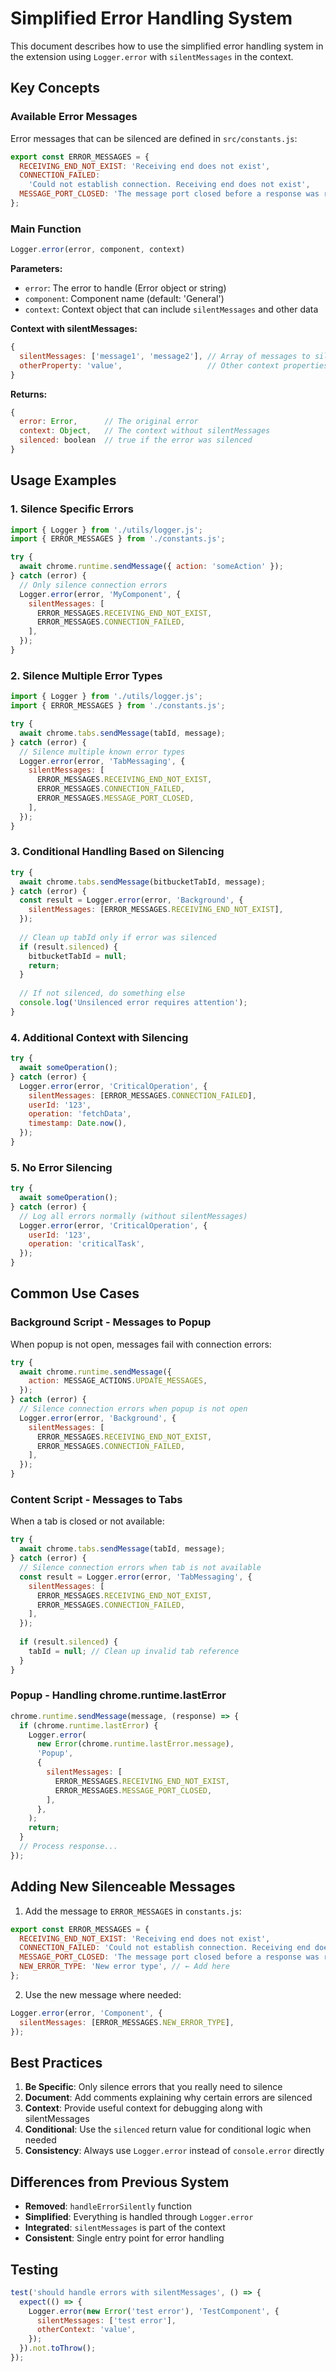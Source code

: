 # Simplified Error Handling System

This document describes how to use the simplified error handling system in the extension using `Logger.error` with `silentMessages` in the context.

## Key Concepts

### Available Error Messages

Error messages that can be silenced are defined in `src/constants.js`:

```javascript
export const ERROR_MESSAGES = {
  RECEIVING_END_NOT_EXIST: 'Receiving end does not exist',
  CONNECTION_FAILED:
    'Could not establish connection. Receiving end does not exist',
  MESSAGE_PORT_CLOSED: 'The message port closed before a response was received',
};
```

### Main Function

```javascript
Logger.error(error, component, context)
```

**Parameters:**
- `error`: The error to handle (Error object or string)
- `component`: Component name (default: 'General')
- `context`: Context object that can include `silentMessages` and other data

**Context with silentMessages:**
```javascript
{
  silentMessages: ['message1', 'message2'], // Array of messages to silence
  otherProperty: 'value',                   // Other context properties
}
```

**Returns:**
```javascript
{
  error: Error,      // The original error
  context: Object,   // The context without silentMessages
  silenced: boolean  // true if the error was silenced
}
```

## Usage Examples

### 1. Silence Specific Errors

```javascript
import { Logger } from './utils/logger.js';
import { ERROR_MESSAGES } from './constants.js';

try {
  await chrome.runtime.sendMessage({ action: 'someAction' });
} catch (error) {
  // Only silence connection errors
  Logger.error(error, 'MyComponent', {
    silentMessages: [
      ERROR_MESSAGES.RECEIVING_END_NOT_EXIST,
      ERROR_MESSAGES.CONNECTION_FAILED,
    ],
  });
}
```

### 2. Silence Multiple Error Types

```javascript
import { Logger } from './utils/logger.js';
import { ERROR_MESSAGES } from './constants.js';

try {
  await chrome.tabs.sendMessage(tabId, message);
} catch (error) {
  // Silence multiple known error types
  Logger.error(error, 'TabMessaging', {
    silentMessages: [
      ERROR_MESSAGES.RECEIVING_END_NOT_EXIST,
      ERROR_MESSAGES.CONNECTION_FAILED,
      ERROR_MESSAGES.MESSAGE_PORT_CLOSED,
    ],
  });
}
```

### 3. Conditional Handling Based on Silencing

```javascript
try {
  await chrome.tabs.sendMessage(bitbucketTabId, message);
} catch (error) {
  const result = Logger.error(error, 'Background', {
    silentMessages: [ERROR_MESSAGES.RECEIVING_END_NOT_EXIST],
  });
  
  // Clean up tabId only if error was silenced
  if (result.silenced) {
    bitbucketTabId = null;
    return;
  }
  
  // If not silenced, do something else
  console.log('Unsilenced error requires attention');
}
```

### 4. Additional Context with Silencing

```javascript
try {
  await someOperation();
} catch (error) {
  Logger.error(error, 'CriticalOperation', {
    silentMessages: [ERROR_MESSAGES.CONNECTION_FAILED],
    userId: '123',
    operation: 'fetchData',
    timestamp: Date.now(),
  });
}
```

### 5. No Error Silencing

```javascript
try {
  await someOperation();
} catch (error) {
  // Log all errors normally (without silentMessages)
  Logger.error(error, 'CriticalOperation', {
    userId: '123',
    operation: 'criticalTask',
  });
}
```

## Common Use Cases

### Background Script - Messages to Popup

When popup is not open, messages fail with connection errors:

```javascript
try {
  await chrome.runtime.sendMessage({
    action: MESSAGE_ACTIONS.UPDATE_MESSAGES,
  });
} catch (error) {
  // Silence connection errors when popup is not open
  Logger.error(error, 'Background', {
    silentMessages: [
      ERROR_MESSAGES.RECEIVING_END_NOT_EXIST,
      ERROR_MESSAGES.CONNECTION_FAILED,
    ],
  });
}
```

### Content Script - Messages to Tabs

When a tab is closed or not available:

```javascript
try {
  await chrome.tabs.sendMessage(tabId, message);
} catch (error) {
  // Silence connection errors when tab is not available
  const result = Logger.error(error, 'TabMessaging', {
    silentMessages: [
      ERROR_MESSAGES.RECEIVING_END_NOT_EXIST,
      ERROR_MESSAGES.CONNECTION_FAILED,
    ],
  });
  
  if (result.silenced) {
    tabId = null; // Clean up invalid tab reference
  }
}
```

### Popup - Handling chrome.runtime.lastError

```javascript
chrome.runtime.sendMessage(message, (response) => {
  if (chrome.runtime.lastError) {
    Logger.error(
      new Error(chrome.runtime.lastError.message),
      'Popup',
      {
        silentMessages: [
          ERROR_MESSAGES.RECEIVING_END_NOT_EXIST,
          ERROR_MESSAGES.MESSAGE_PORT_CLOSED,
        ],
      },
    );
    return;
  }
  // Process response...
});
```

## Adding New Silenceable Messages

1. Add the message to `ERROR_MESSAGES` in `constants.js`:

```javascript
export const ERROR_MESSAGES = {
  RECEIVING_END_NOT_EXIST: 'Receiving end does not exist',
  CONNECTION_FAILED: 'Could not establish connection. Receiving end does not exist',
  MESSAGE_PORT_CLOSED: 'The message port closed before a response was received',
  NEW_ERROR_TYPE: 'New error type', // ← Add here
};
```

2. Use the new message where needed:

```javascript
Logger.error(error, 'Component', {
  silentMessages: [ERROR_MESSAGES.NEW_ERROR_TYPE],
});
```

## Best Practices

1. **Be Specific**: Only silence errors that you really need to silence
2. **Document**: Add comments explaining why certain errors are silenced
3. **Context**: Provide useful context for debugging along with silentMessages
4. **Conditional**: Use the `silenced` return value for conditional logic when needed
5. **Consistency**: Always use `Logger.error` instead of `console.error` directly

## Differences from Previous System

- **Removed**: `handleErrorSilently` function
- **Simplified**: Everything is handled through `Logger.error`
- **Integrated**: `silentMessages` is part of the context
- **Consistent**: Single entry point for error handling

## Testing

```javascript
test('should handle errors with silentMessages', () => {
  expect(() => {
    Logger.error(new Error('test error'), 'TestComponent', {
      silentMessages: ['test error'],
      otherContext: 'value',
    });
  }).not.toThrow();
});
```
